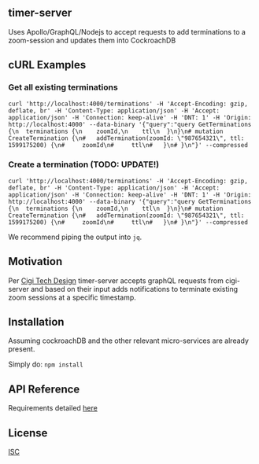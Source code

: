## timer-server

Uses Apollo/GraphQL/Nodejs to accept requests to add terminations to a zoom-session and updates them into CockroachDB

## cURL Examples

### Get all existing terminations
```
curl 'http://localhost:4000/terminations' -H 'Accept-Encoding: gzip, deflate, br' -H 'Content-Type: application/json' -H 'Accept: application/json' -H 'Connection: keep-alive' -H 'DNT: 1' -H 'Origin: http://localhost:4000' --data-binary '{"query":"query GetTerminations {\n  terminations {\n    zoomId,\n    ttl\n  }\n}\n# mutation CreateTermination {\n#   addTermination(zoomId: \"987654321\", ttl: 1599175200) {\n#     zoomId\n#     ttl\n#   }\n# }\n"}' --compressed
```

### Create a termination (TODO: UPDATE!)
```
curl 'http://localhost:4000/terminations' -H 'Accept-Encoding: gzip, deflate, br' -H 'Content-Type: application/json' -H 'Accept: application/json' -H 'Connection: keep-alive' -H 'DNT: 1' -H 'Origin: http://localhost:4000' --data-binary '{"query":"query GetTerminations {\n  terminations {\n    zoomId,\n    ttl\n  }\n}\n# mutation CreateTermination {\n#   addTermination(zoomId: \"987654321\", ttl: 1599175200) {\n#     zoomId\n#     ttl\n#   }\n# }\n"}' --compressed
```

We recommend piping the output into `jq`.

## Motivation

Per [Cigi Tech Design](https://gitlab.com/tikal-fuse/fuseday2020/group2/test/-/wikis/Cigi-tech-design) timer-server accepts graphQL requests from cigi-server and based on their input adds notifications to terminate existing zoom sessions at a specific timestamp.

## Installation

Assuming cockroachDB and the other relevant micro-services are already present. 

Simply do: `npm install`

## API Reference

Requirements detailed [here](https://gitlab.com/tikal-fuse/fuseday2020/group2/test/-/issues/7)

## License

[ISC](https://en.wikipedia.org/wiki/ISC_license)